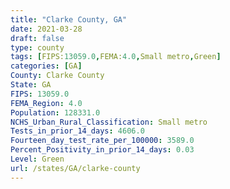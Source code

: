 ```yaml
---
title: "Clarke County, GA"
date: 2021-03-28
draft: false
type: county
tags: [FIPS:13059.0,FEMA:4.0,Small metro,Green]
categories: [GA]
County: Clarke County
State: GA
FIPS: 13059.0
FEMA_Region: 4.0
Population: 128331.0
NCHS_Urban_Rural_Classification: Small metro
Tests_in_prior_14_days: 4606.0
Fourteen_day_test_rate_per_100000: 3589.0
Percent_Positivity_in_prior_14_days: 0.03
Level: Green
url: /states/GA/clarke-county
---
```



